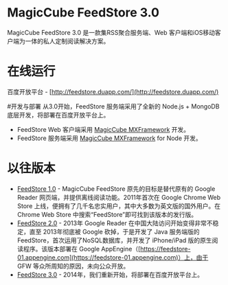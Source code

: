 # MagicCube FeedStore 3.0
MagicCube FeedStore 3.0 是一款集RSS聚合服务端、Web 客户端和iOS移动客户端为一体的私人定制阅读解决方案。

# 在线运行
百度开放平台 - [http://feedstore.duapp.com/](http://feedstore.duapp.com/)

#开发与部署
从3.0开始，FeedStore 服务端采用了全新的 Node.js + MongoDB 底层开发，将部署在百度开放平台上。
* FeedStore Web 客户端采用 [MagicCube MXFramework](https://github.com/MagicCube/mxframework-core) 开发。
* FeedStore 服务端采用 [MagicCube MXFramework](https://github.com/MagicCube/mxframework-node) for Node 开发。

# 以往版本
* [FeedStore 1.0](https://github.com/MagicCube/Former_FeedStore) - MagicCube FeedStore 原先的目标是替代原有的 Google Reader 网页端，并提供离线阅读功能。2011年首次在 Google Chrome Web Store 上线，便拥有了几千名忠实用户，其中大多数为英文版的国外用户。在 Chrome Web Store 中搜索“FeedStore”即可找到该版本的发行版。
* [FeedStore 2.0](https://github.com/MagicCube/FeedStore) - 2013年 Google Reader 在中国大陆访问开始变得非常不稳定，直至 2013年彻底被 Google 砍掉，于是开发了 Java 服务端版的 FeedStore，首次运用了NoSQL数据库，并开发了 iPhone/iPad 版的原生阅读程序。该版本部署在 Google AppEngine（[https://feedstore-01.appengine.com](https://feedstore-01.appengine.com)）上，由于 GFW 等众所周知的原因，未向公众开放。
* [FeedStore 3.0](https://github.com/MagicCube/FeedStore-3.0) - 2014年，我们重新开始，将部署在百度开放平台上。
